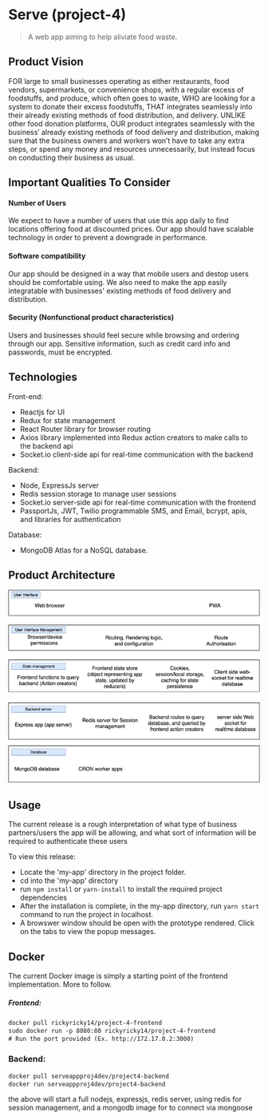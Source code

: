 # Serve (project-4)
> A web app aiming to help aliviate food waste.

## Product Vision
FOR large to small businesses operating as either restaurants, food vendors, supermarkets, or convenience shops, with a regular excess of foodstuffs, and produce, which often goes to waste, WHO are looking for a system to donate their excess foodstuffs, THAT integrates seamlessly into their already existing methods of food distribution, and delivery. UNLIKE other food donation platforms, OUR product integrates seamlessly with the business’ already existing methods of food delivery and distribution, making sure that the business owners and workers won’t have to take any extra steps, or spend any money and resources unnecessarily, but instead focus on conducting their business as usual.

## Important Qualities To Consider
#### Number of Users
We expect to have a number of users that use this app daily to find locations offering food at discounted prices. Our app should have scalable technology in order to prevent a downgrade in performance.
#### Software compatibility
Our app should be designed in a way that mobile users and destop users should be comfortable using. We also need to make the app easily integratable with businesses' existing methods of food delivery and distribution.
#### Security (Nonfunctional product characteristics)
Users and businesses should feel secure while browsing and ordering through our app. Sensitive information, such as credit card info and passwords, must be encrypted.

## Technologies
Front-end: 
- Reactjs for UI
- Redux for state management
- React Router library for browser routing
- Axios library implemented into Redux action creators to make calls to the backend api
- Socket.io client-side api for real-time communication with the backend

Backend:
- Node, ExpressJs server
- Redis session storage to manage user sessions
- Socket.io server-side api for real-time communication with the frontend
- PassportJs, JWT, Twilio programmable SMS, and Email, bcrypt, apis, and libraries for authentication

Database: 
- MongoDB Atlas for a NoSQL database.

## Product Architecture
<img src="https://github.com/CSCI-40500-77100-Spring-2021/project-4/blob/master/readme-images/Holistic%20Architectural%20Model%20of%20Serve.png" width="600px">

## Usage
The current release is a rough interpretation of what type of business partners/users the app will be allowing, and what sort of information will be required to authenticate these users

To view this release:
* Locate the 'my-app' directory in the project folder.
* cd into the 'my-app' directory
* run `npm install` or `yarn-install` to install the required project dependencies
* After the installation is complete, in the my-app directory, run `yarn start` command to run the project in localhost.
* A browswer window should be open with the prototype rendered. Click on the tabs to view the popup messages.

## Docker
The current Docker image is simply a starting point of the frontend implementation. More to follow.

##### Frontend:
```
docker pull rickyricky14/project-4-frontend
sudo docker run -p 8080:80 rickyricky14/project-4-frontend
# Run the port provided (Ex. http://172.17.0.2:3000)
```
### Backend:
```
docker pull serveappproj4dev/project4-backend
docker run serveappproj4dev/project4-backend 
```
the above will start a full nodejs, expressjs, redis server, using redis for session management, and a mongodb image for to connect via mongoose

